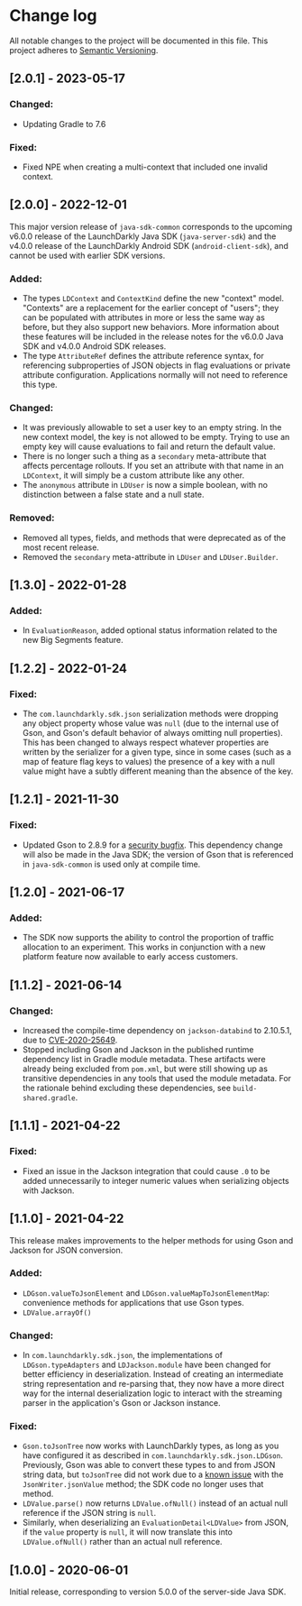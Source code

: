 # Change log

All notable changes to the project will be documented in this file. This project adheres to [Semantic Versioning](http://semver.org).

## [2.0.1] - 2023-05-17
### Changed:
- Updating Gradle to 7.6

### Fixed:
- Fixed NPE when creating a multi-context that included one invalid context.

## [2.0.0] - 2022-12-01
This major version release of `java-sdk-common` corresponds to the upcoming v6.0.0 release of the LaunchDarkly Java SDK (`java-server-sdk`) and the v4.0.0 release of the LaunchDarkly Android SDK (`android-client-sdk`), and cannot be used with earlier SDK versions.

### Added:
- The types `LDContext` and `ContextKind` define the new "context" model. "Contexts" are a replacement for the earlier concept of "users"; they can be populated with attributes in more or less the same way as before, but they also support new behaviors. More information about these features will be included in the release notes for the v6.0.0 Java SDK and v4.0.0 Android SDK releases.
- The type `AttributeRef` defines the attribute reference syntax, for referencing subproperties of JSON objects in flag evaluations or private attribute configuration. Applications normally will not need to reference this type.

### Changed:
- It was previously allowable to set a user key to an empty string. In the new context model, the key is not allowed to be empty. Trying to use an empty key will cause evaluations to fail and return the default value.
- There is no longer such a thing as a `secondary` meta-attribute that affects percentage rollouts. If you set an attribute with that name in an `LDContext`, it will simply be a custom attribute like any other.
- The `anonymous` attribute in `LDUser` is now a simple boolean, with no distinction between a false state and a null state.

### Removed:
- Removed all types, fields, and methods that were deprecated as of the most recent release.
- Removed the `secondary` meta-attribute in `LDUser` and `LDUser.Builder`.

## [1.3.0] - 2022-01-28
### Added:
- In `EvaluationReason`, added optional status information related to the new Big Segments feature.

## [1.2.2] - 2022-01-24
### Fixed:
- The `com.launchdarkly.sdk.json` serialization methods were dropping any object property whose value was `null` (due to the internal use of Gson, and Gson's default behavior of always omitting null properties). This has been changed to always respect whatever properties are written by the serializer for a given type, since in some cases (such as a map of feature flag keys to values) the presence of a key with a null value might have a subtly different meaning than the absence of the key.

## [1.2.1] - 2021-11-30
### Fixed:
- Updated Gson to 2.8.9 for a [security bugfix](https://github.com/google/gson/pull/1991). This dependency change will also be made in the Java SDK; the version of Gson that is referenced in `java-sdk-common` is used only at compile time.

## [1.2.0] - 2021-06-17
### Added:
- The SDK now supports the ability to control the proportion of traffic allocation to an experiment. This works in conjunction with a new platform feature now available to early access customers.

## [1.1.2] - 2021-06-14
### Changed:
- Increased the compile-time dependency on `jackson-databind` to 2.10.5.1, due to [CVE-2020-25649](https://nvd.nist.gov/vuln/detail/CVE-2020-25649).
- Stopped including Gson and Jackson in the published runtime dependency list in Gradle module metadata. These artifacts were already being excluded from `pom.xml`, but were still showing up as transitive dependencies in any tools that used the module metadata. For the rationale behind excluding these dependencies, see `build-shared.gradle`.

## [1.1.1] - 2021-04-22
### Fixed:
- Fixed an issue in the Jackson integration that could cause `.0` to be added unnecessarily to integer numeric values when serializing objects with Jackson.

## [1.1.0] - 2021-04-22
This release makes improvements to the helper methods for using Gson and Jackson for JSON conversion.

### Added:
- `LDGson.valueToJsonElement` and `LDGson.valueMapToJsonElementMap`: convenience methods for applications that use Gson types.
- `LDValue.arrayOf()`

### Changed:
- In `com.launchdarkly.sdk.json`, the implementations of `LDGson.typeAdapters` and `LDJackson.module` have been changed for better efficiency in deserialization. Instead of creating an intermediate string representation and re-parsing that, they now have a more direct way for the internal deserialization logic to interact with the streaming parser in the application&#39;s Gson or Jackson instance.

### Fixed:
- `Gson.toJsonTree` now works with LaunchDarkly types, as long as you have configured it as described in `com.launchdarkly.sdk.json.LDGson`. Previously, Gson was able to convert these types to and from JSON string data, but `toJsonTree` did not work due to a [known issue](https://github.com/google/gson/issues/1289) with the `JsonWriter.jsonValue` method; the SDK code no longer uses that method.
- `LDValue.parse()` now returns `LDValue.ofNull()` instead of an actual null reference if the JSON string is `null`.
- Similarly, when deserializing an `EvaluationDetail<LDValue>` from JSON, if the `value` property is `null`, it will now translate this into `LDValue.ofNull()` rather than an actual null reference.

## [1.0.0] - 2020-06-01
Initial release, corresponding to version 5.0.0 of the server-side Java SDK.
